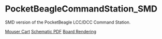 # PocketBeagleCommandStation_SMD

SMD version of the PocketBeagle LCC/DCC Command Station.

[Mouser Cart](https://www.mouser.com/ProjectManager/ProjectDetail.aspx?AccessID=b3caa67930)
[Schematic PDF](https://github.com/RobertPHeller/RPi-RRCircuits/blob/master/PocketBeagleCommandStation_SMD/PocketBeagleCommandStation_SMD.pdf)
[Board Rendering](https://github.com/RobertPHeller/RPi-RRCircuits/blob/master/PocketBeagleCommandStation_SMD/PocketBeagleCommandStation_SMD.png)
